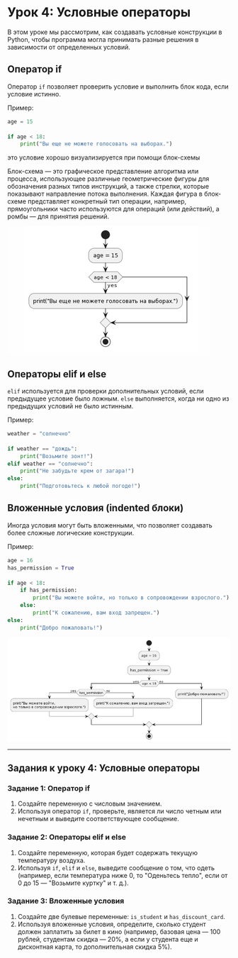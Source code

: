 # Урок 4: Условные операторы

В этом уроке мы рассмотрим, как создавать условные конструкции в Python, чтобы программа могла принимать разные решения в зависимости от определенных условий.

## Оператор if

Оператор `if` позволяет проверить условие и выполнить блок кода, если условие истинно.

Пример:
```python
age = 15

if age < 18:
    print("Вы еще не можете голосовать на выборах.")
```
это условие хорошо визуализируется при помощи блок-схемы

Блок-схема — это графическое представление алгоритма или процесса, 
использующее различные геометрические фигуры для обозначения разных типов инструкций, а также стрелки, которые показывают направление потока выполнения. 
Каждая фигура в блок-схеме представляет конкретный тип операции, например, прямоугольники часто используются для операций (или действий), а ромбы — для принятия решений.

![рисунок](images/u4_img0.png)

## Операторы elif и else

`elif` используется для проверки дополнительных условий, если предыдущее условие было ложным. `else` выполняется, когда ни одно из предыдущих условий не было истинным.

Пример:
```python
weather = "солнечно"

if weather == "дождь":
    print("Возьмите зонт!")
elif weather == "солнечно":
    print("Не забудьте крем от загара!")
else:
    print("Подготовьтесь к любой погоде!")
```

## Вложенные условия (indented блоки)

Иногда условия могут быть вложенными, что позволяет создавать более сложные логические конструкции.

Пример:
```python
age = 16
has_permission = True

if age < 18:
    if has_permission:
        print("Вы можете войти, но только в сопровождении взрослого.")
    else:
        print("К сожалению, вам вход запрещен.")
else:
    print("Добро пожаловать!")
```

![рисунок](images/u4_img1.png)

---

## Задания к уроку 4: Условные операторы

### Задание 1: Оператор if

1. Создайте переменную с числовым значением.
2. Используя оператор `if`, проверьте, является ли число четным или нечетным и выведите соответствующее сообщение.

### Задание 2: Операторы elif и else

1. Создайте переменную, которая будет содержать текущую температуру воздуха.
2. Используя `if`, `elif` и `else`, выведите сообщение о том, что одеть (например, если температура ниже 0, то "Оденьтесь тепло", если от 0 до 15 — "Возьмите куртку" и т. д.).

### Задание 3: Вложенные условия

1. Создайте две булевые переменные: `is_student` и `has_discount_card`.
2. Используя вложенные условия, определите, сколько студент должен заплатить за билет в кино (например, базовая цена — 100 рублей, студентам скидка — 20%, а если у студента еще и дисконтная карта, то дополнительная скидка 5%).
